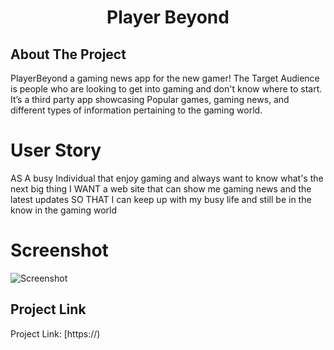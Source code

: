 <!-- PROJECT SHIELDS -->
<!--
*** I'm using markdown "reference style" links for readability.
*** Reference links are enclosed in brackets [ ] instead of parentheses ( ).
*** See the bottom of this document for the declaration of the reference variables
*** for contributors-url, forks-url, etc. This is an optional, concise syntax you may use.
*** https://www.markdownguide.org/basic-syntax/#reference-style-links
-->

<h1 align="center">Player Beyond</h1>


<!-- ABOUT THE PROJECT -->
## About The Project
PlayerBeyond a gaming news app for the new gamer!  The Target Audience is people who are looking to get into gaming and don't know where to start. It’s a third party app showcasing Popular games, gaming news, and different types of information pertaining to the gaming world. 


# User Story
AS A busy Individual that enjoy gaming and always want to know what's the next big thing
I WANT a web site that can show me gaming news and the latest updates
SO THAT I can keep up with my busy life and still be in the know in the gaming world

<!-- ![Screenshot](https://user-images.githubusercontent.com/65379991/93036807-e6c70880-f60e-11ea-933f-d545608d831c.png "Screenshot") -->


# Screenshot 
![Screenshot](https://user-images.githubusercontent.com/65379991/93390717-258dd600-f83c-11ea-9ed6-38ae9c2406c9.png "Screenshot")


<!-- LICENSE -->
## Project Link


Project Link: [https://)


<!-- ACKNOWLEDGEMENTS
## Acknowledgements
* [GitHub Emoji Cheat Sheet](https://www.webpagefx.com/tools/emoji-cheat-sheet)
* [Img Shields](https://shields.io)
* [Choose an Open Source License](https://choosealicense.com)
* [GitHub Pages](https://pages.github.com)
* [Animate.css](https://daneden.github.io/animate.css)
* [Loaders.css](https://connoratherton.com/loaders)
* [Slick Carousel](https://kenwheeler.github.io/slick)
* [Smooth Scroll](https://github.com/cferdinandi/smooth-scroll)
* [Sticky Kit](http://leafo.net/sticky-kit)
* [JVectorMap](http://jvectormap.com)
* [Font Awesome](https://fontawesome.com) -->
